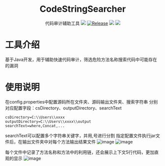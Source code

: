 <h1 align="center">
  <b>CodeStringSearcher</b>
  <br>
</h1>
<p align="center">
代码审计辅助工具
<a href="https://github.com/youki992/CodeStringSearcher/issues"><img src="https://img.shields.io/badge/contributions-welcome-brightgreen.svg?style=flat"></a>
<a href="https://github.com/youki992/CodeStringSearcher"><img alt="Release" src="https://img.shields.io/badge/LICENSE-BSD-important"></a>
<a href="https://github.com/youki992/CodeStringSearcher/releases"><img src="https://img.shields.io/github/release/youki992/CodeStringSearcher"></a>
<a href="https://github.com/youki992/CodeStringSearcher/releases"><img src="https://img.shields.io/github/downloads/youki992/CodeStringSearcher/total?color=blueviolet"></a>
</p>

# 工具介绍
基于Java开发，用于辅助快速代码审计，筛选危险方法名称搜索代码中可能存在的漏洞

# 使用说明
在config.properties中配置源码所在文件夹、源码输出文件夹、搜索字符串
分别对应配置字段：csDirectory、outputDirectory、searchText
```
csDirectory=C:\\Users\\xxxx
outputDirectory=C:\\Users\\xxxx\\output
searchText=where,Concat,...
```
searchText可以配置多个字符串关键字，并用,号进行分割
指定配置文件执行jar文件后，在输出文件夹中对每个方法输出结果文件
![image](https://img.picui.cn/free/2024/11/08/672d7a91a5abc.png)
![image](https://img.picui.cn/free/2024/11/08/672d7c4359d33.png)

每个文件中记录了方法名称和方法中的利用链，还会展示上下文5行代码，更加直观的显示
![image](https://img.picui.cn/free/2024/11/08/672d7b3f2aea5.png)
